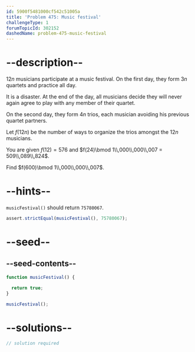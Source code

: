```yaml
---
id: 5900f5481000cf542c51005a
title: 'Problem 475: Music festival'
challengeType: 1
forumTopicId: 302152
dashedName: problem-475-music-festival
---
```


# --description--

$12n$ musicians participate at a music festival. On the first day, they form $3n$ quartets and practice all day.

It is a disaster. At the end of the day, all musicians decide they will never again agree to play with any member of their quartet.

On the second day, they form $4n$ trios, each musician avoiding his previous quartet partners.

Let $f(12n)$ be the number of ways to organize the trios amongst the $12n$ musicians.

You are given $f(12) = 576$ and $f(24)\bmod 1\\,000\\,000\\,007 = 509\\,089\\,824$.

Find $f(600)\bmod 1\\,000\\,000\\,007$.

# --hints--

`musicFestival()` should return `75780067`.

```js
assert.strictEqual(musicFestival(), 75780067);
```

# --seed--

## --seed-contents--

```js
function musicFestival() {

  return true;
}

musicFestival();
```

# --solutions--

```js
// solution required
```
